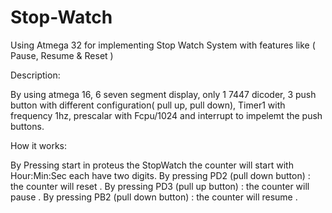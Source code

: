 # Stop-Watch
Using Atmega 32 for implementing Stop Watch System with features like ( Pause, Resume & Reset )

Description:

By using atmega 16, 6 seven segment display, only 1 7447 dicoder, 3 push button with different configuration( pull up, pull down), Timer1 with frequency 1hz, prescalar with Fcpu/1024 and interrupt to impelemt the push buttons.

How it works:

By Pressing start in proteus the StopWatch the counter will start with Hour:Min:Sec each have two digits. By pressing PD2 (pull down button) : the counter will reset . By pressing PD3 (pull up button) : the counter will pause . By pressing PB2 (pull down button) : the counter will resume .
